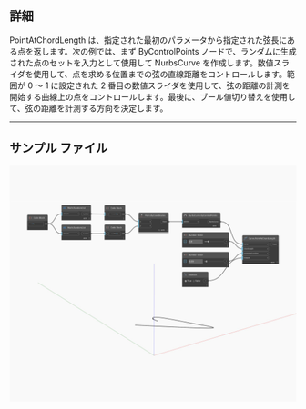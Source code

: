 ## 詳細
PointAtChordLength は、指定された最初のパラメータから指定された弦長にある点を返します。次の例では、まず ByControlPoints ノードで、ランダムに生成された点のセットを入力として使用して NurbsCurve を作成します。数値スライダを使用して、点を求める位置までの弦の直線距離をコントロールします。範囲が 0 ～ 1 に設定された 2 番目の数値スライダを使用して、弦の距離の計測を開始する曲線上の点をコントロールします。最後に、ブール値切り替えを使用して、弦の距離を計測する方向を決定します。
___
## サンプル ファイル

![PointAtChordLength](./Autodesk.DesignScript.Geometry.Curve.PointAtChordLength_img.jpg)

